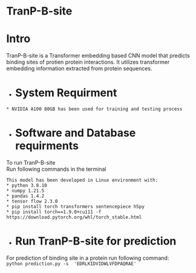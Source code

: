 # TranP-B-site
# Intro
TranP-B-site is a Transformer embedding based CNN model that predicts binding sites of protien protein interactions. It utilizes transformer embedding information extracted from protein sequences.

* # System Requirment 
```
* NVIDIA A100 80GB has been used for training and testing process
```  
* # Software and Database requirments  
To run TranP-B-site  
Run following commands in the terminal  
```
This model has been developed in Linux environment with: 
* python 3.8.10
* numpy 1.21.5
* pandas 1.4.2
* tensor flow 2.3.0
* pip install torch transformers sentencepiece h5py  
* pip install torch==1.9.0+cu111 -f https://download.pytorch.org/whl/torch_stable.html
```  
* # Run TranP-B-site for prediction
For prediction of binding site in a protein run following command:  
``` python prediction.py -s  'EDRLKIDVIDWLVFDPAQRAE' ```  
